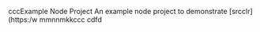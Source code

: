 cccExample Node Project
An example node project to demonstrate [srcclr](https:/w
mmnnmkkccc
   cdfd
